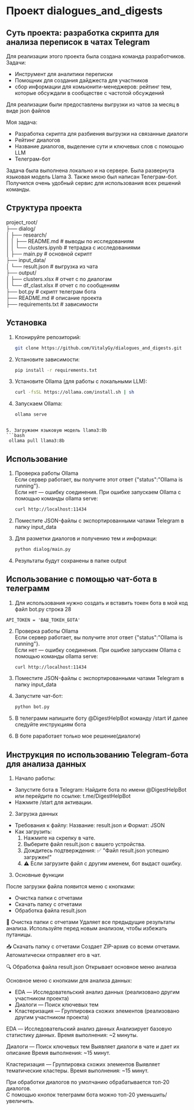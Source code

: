 # Проект dialogues_and_digests
## Суть проекта: разработка скрипта для анализа переписок в чатах Telegram
Для реализации этого проекта была создана команда разработчиков.  
Задачи:
* Инструмент для аналитики переписки
* Помощник для создания дайджеста для участников
* сбор информации для комьюнити-менеджеров: рейтинг тем, которые обсуждали в сообществе с частотой обсуждений    

Для реализации были предоставлены выгрузки из чатов за месяц в виде json файлов

Моя задача:
* Разработка скрипта для разбиения выгрузки на связанные диалоги
* Рейтинг диалогов
* Название диалогов, выделение сути и ключевых слов с помощью LLM
* Телеграм-бот
 
Задача была выполнена локально и на сервере. Была развернута языковая модель Llama 3. Также мною был написан Телеграм-бот. Получился очень удобный сервис для использования всех решений команды.

## Структура  проекта
project_root/   
├── dialog/  
│       ├── research/  
│       │   ├── README.md # выводы по исследованиям  
│       │   └── clusters.ipynb # тетрадка с исследованиями  
│       ├── main.py # основной скрипт  
├── input_data/  
│   └── result.json # выгрузка из чата  
├── output/  
│   ├── clusters.xlsx  # отчет с по диалогам  
│   └── df_clast.xlsx  # отчет с по сообщениям  
├── bot.py # скрипт телеграм бота  
├── README.md # описание проекта  
├── requirements.txt # зависимости  

## Установка

1. Клонируйте репозиторий:
   ```bash
   git clone https://github.com/VitalyGy/dialogues_and_digests.git
   ```
2. Установите зависимости:
   ```bash
   pip install -r requirements.txt
   ```

3. Установите Ollama (для работы с локальными LLM):
   ```bash
   curl -fsSL https://ollama.com/install.sh | sh
   ```

4. Запускаем  Ollama:
   ```bash
   ollama serve
  ```

5. Загружаем языковую модель llama3:8b
  ```bash
   ollama pull llama3:8b
  ```  


## Использование

1. Проверка работы Ollama  
Если сервер работает, вы получите этот ответ {"status":"Ollama is running"}.  
Если нет — ошибку соединения. При ошибке запускаем  Ollama с помощью команды ollama serve:
   ```bash
   curl http://localhost:11434
   ```

2. Поместите JSON-файлы с экспортированными чатами Telegram в папку input_data

3. Для разметки диалогов и получению тем и информаци:
   ```bash
   python dialog/main.py
   ```
7. Результаты будут сохранены в папке output

## Использование с помощью чат-бота в телеграмм

1. Для использования нужно создать и вставить токен бота в мой код файл bot.py строка 28
```
API_TOKEN = 'ВАШ_ТОКЕН_БОТА'
``` 

2. Проверка работы Ollama  
Если сервер работает, вы получите этот ответ {"status":"Ollama is running"}.  
Если нет — ошибку соединения. При ошибке запускаем  Ollama с помощью команды ollama serve:
   ```bash
   curl http://localhost:11434
   ```

3. Поместите JSON-файлы с экспортированными чатами Telegram в папку input_data

4. Запустите чат-бот:
   ```bash
   python bot.py
   ```

5. В телеграмм напишите боту @DigestHelpBot команду /start И далее следуйте инструкциям бота
6. В боте раработает только мое решение(диалоги)

## Инструкция по использованию Telegram-бота для анализа данных

1. Начало работы:
* Запустите бота в Telegram: Найдите бота по имени @DigestHelpBot или перейдите по ссылке: t.me/DigestHelpBot
* Нажмите /start для активации.

2. Загрузка данных
* Требования к файлу: Название: result.json и Формат: JSON
* Как загрузить:
   1. Нажмите на скрепку в чате.
   2. Выберите файл result.json с вашего устройства.
   3. Дождитесь подтверждения: ✅ "Файл result.json успешно загружен!"
   4. ⚠️ Если загрузите файл с другим именем, бот выдаст ошибку.

3. Основные функции

После загрузки файла появится меню с кнопками:
* Очистка папки с отчетами
* Скачать папку с отчетами
* Обработка файла result.json

🧹 Очистка папки с отчетами
Удаляет все предыдущие результаты анализа.
Используйте перед новым анализом, чтобы избежать путаницы.

📥 Скачать папку с отчетами
Создает ZIP-архив со всеми отчетами.
Автоматически отправляет его в чат.

🔍 Обработка файла result.json  Открывает основное меню анализа

Основное меню с кнопками для анализа данных:
* EDA — Исследовательский анализ данных (реализовано другим участником проекта)
* Диалоги — Поиск ключевых тем
* Кластеризация — Группировка схожих элементов (реализовано другим участником проекта)

EDA — Исследовательский анализ данных
Анализирует базовую статистику данных.
Время выполнения: ~2 минуты.

Диалоги — Поиск ключевых тем
Выявляет диалоги в чате и дает их описание
Время выполнения: ~15 минут.

Кластеризация — Группировка схожих элементов
Выявляет тематические кластеры.
Время выполнения: ~15 минут.

При обработки диалогов по умолчанию обрабатывается топ-20 диалогов.  
С помощью кнопок телеграмм бота можно топ-20 уменьшить/увеличить.
